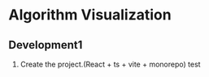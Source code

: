 <!--
 * @Author: hjy 1441211576@qq.com
 * @Date: 2024-05-16 17:51:53
 * @LastEditors: hjy 1441211576@qq.com
 * @LastEditTime: 2024-08-13 23:26:38
 * @FilePath: /algorithm-visualization/README.md
 * @Description: 这是默认设置,请设置`customMade`, 打开koroFileHeader查看配置 进行设置: https://github.com/OBKoro1/koro1FileHeader/wiki/%E9%85%8D%E7%BD%AE
-->
# Algorithm Visualization

## Development1 
1. Create the project.(React + ts + vite + monorepo)
test
